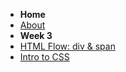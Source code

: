 - **Home**
- [About](/)
- **Week 3**
- [HTML Flow: div & span](wk03_HTML_Flow_Containers.md)
- [Intro to CSS](wk03_Intro_CSS.md)